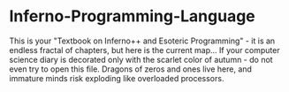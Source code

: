 # Inferno-Programming-Language
This is your "Textbook on Inferno++ and Esoteric Programming" - it is an endless fractal of chapters, but here is the current map... If your computer science diary is decorated only with the scarlet color of autumn - do not even try to open this file. Dragons of zeros and ones live here, and immature minds risk exploding like overloaded processors.
